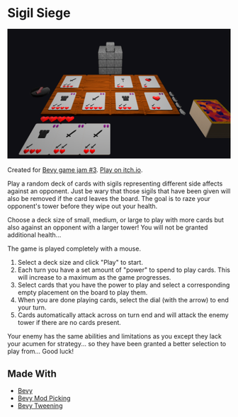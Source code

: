 # Sigil Siege

![Screenshot of game play](/screenshots/board-progress.png)

Created for [Bevy game jam #3](https://itch.io/jam/bevy-jam-3). [Play on itch.io](https://displacelobster.itch.io/sigil-siege).

Play a random deck of cards with sigils representing different side affects against an opponent. Just be wary that those sigils that have been given will also be removed if the card leaves the board. The goal is to raze your opponent's tower before they wipe out your health.

Choose a deck size of small, medium, or large to play with more cards but also against an opponent with a larger tower! You will not be granted additional health...

The game is played completely with a mouse.

1. Select a deck size and click "Play" to start.
1. Each turn you have a set amount of "power" to spend to play cards. This will increase to a maximum as the game progresses.
1. Select cards that you have the power to play and select a corresponding empty placement on the board to play them.
1. When you are done playing cards, select the dial (with the arrow) to end your turn.
1. Cards automatically attack across on turn end and will attack the enemy tower if there are no cards present.

Your enemy has the same abilities and limitations as you except they lack your acumen for strategy... so they have been granted a better selection to play from... Good luck!

## Made With

- [Bevy](https://github.com/bevyengine/bevy)
- [Bevy Mod Picking](https://github.com/aevyrie/bevy_mod_picking)
- [Bevy Tweening](https://github.com/djeedai/bevy_tweening)
